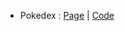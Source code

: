 * Pokedex : [Page](https://codepen.io/angelusnovuz/pen/OJzXjWV) | [Code](https://github.com/angelusnovuz/LaunchX/blob/main/01%20HTML/index.html)
